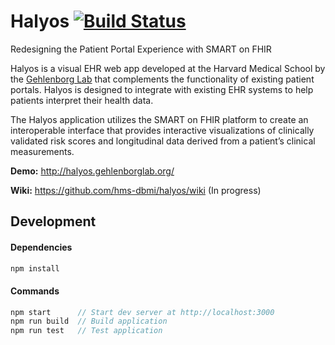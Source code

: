 # Halyos  [![Build Status](https://travis-ci.org/hms-dbmi/halyos.svg?branch=master)](https://travis-ci.org/hms-dbmi/halyos)
Redesigning the Patient Portal Experience with SMART on FHIR

Halyos is a visual EHR web app developed at the Harvard Medical School by the [Gehlenborg Lab](http://gehlenborglab.org/) that complements the functionality of existing patient portals. Halyos is designed to integrate with existing EHR systems to help patients interpret their health data.

The Halyos application utilizes the SMART on FHIR platform to create an interoperable interface that provides interactive visualizations of clinically validated risk scores and longitudinal data derived from a patient’s clinical measurements.

**Demo:** http://halyos.gehlenborglab.org/

**Wiki:** https://github.com/hms-dbmi/halyos/wiki (In progress)

## Development

#### Dependencies

```bash
npm install
```

#### Commands

```JavaScript
npm start      // Start dev server at http://localhost:3000
npm run build  // Build application
npm run test   // Test application
```
